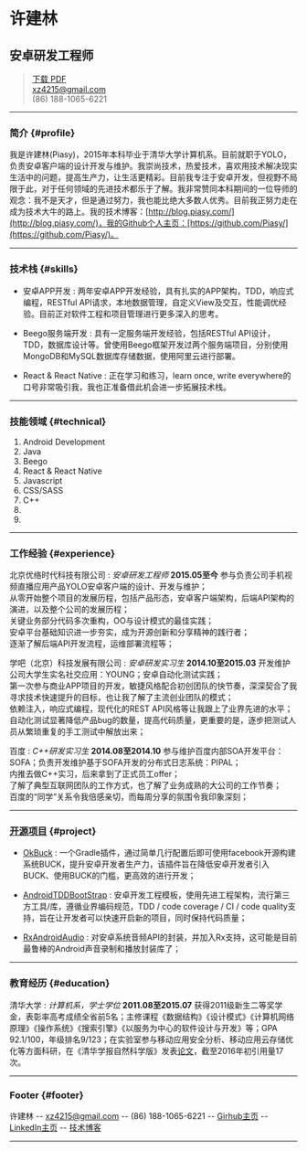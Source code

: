 # 许建林
## 安卓研发工程师

> [下载 PDF](resume.pdf)  
> [xz4215@gmail.com](mailto:xz4215@gmail.com)  
> (86) 188-1065-6221

------

### 简介 {#profile}

我是许建林(Piasy)，2015年本科毕业于清华大学计算机系。目前就职于YOLO，负责安卓客户端的设计开发与维护。我崇尚技术，热爱技术，喜欢用技术解决现实生活中的问题，提高生产力，让生活更精彩。目前我专注于安卓开发，但视野不局限于此，对于任何领域的先进技术都乐于了解。我非常赞同本科期间的一位导师的观念：我不是天才，但是通过努力，我也能比绝大多数人优秀。目前我正努力走在成为技术大牛的路上。我的技术博客：[http://blog.piasy.com/](http://blog.piasy.com/)，我的Github个人主页：[https://github.com/Piasy/](https://github.com/Piasy/)。

------

### 技术栈 {#skills}

* 安卓APP开发
  : 两年安卓APP开发经验，具有扎实的APP架构，TDD，响应式编程，RESTful API请求，本地数据管理，自定义View及交互，性能调优经验。目前正对软件工程和项目管理进行更多深入的思考。

* Beego服务端开发
  : 具有一定服务端开发经验，包括RESTful API设计，TDD，数据库设计等。曾使用Beego框架开发过两个服务端项目，分别使用MongoDB和MySQL数据库存储数据，使用阿里云进行部署。

* React & React Native
  : 正在学习和练习，learn once, write everywhere的口号非常吸引我，我也正准备借此机会进一步拓展技术栈。

-------

### 技能领域 {#technical}

1. Android Development
1. Java
1. Beego
1. React & React Native
1. Javascript
1. CSS/SASS
1. C++
1.
1.

------

### 工作经验 {#experience}

北京优络时代科技有限公司
: *安卓研发工程师*
  __2015.05至今__
  参与负责公司手机视频直播应用产品YOLO安卓客户端的设计、开发与维护；  
  从零开始整个项目的发展历程，包括产品形态，安卓客户端架构，后端API架构的演进，以及整个公司的发展历程；  
  关键业务部分代码多次重构，OO与设计模式的最佳实践；  
  安卓平台基础知识进一步夯实，成为开源创新和分享精神的践行者；  
  逐渐了解后端API开发流程，运维部署流程等；

学吧（北京）科技发展有限公司
: *安卓研发实习生*
  __2014.10至2015.03__
  开发维护公司大学生实名社交应用：YOUNG；安卓自动化测试实践；  
  第一次参与商业APP项目的开发，敏捷风格配合初创团队的快节奏，深深契合了我寻求技术快速提升的目标，也让我了解了主流创业团队的模式；  
  依赖注入，响应式编程，现代化的REST API风格等让我跟上了业界先进的水平；  
  自动化测试显著降低产品bug的数量，提高代码质量，更重要的是，逐步把测试人员从繁琐重复的手工测试中解放出来；

百度
: *C++研发实习生*
  __2014.08至2014.10__
  参与维护百度内部SOA开发平台：SOFA；负责开发维护基于SOFA开发的分布式日志系统：PIPAL；  
  内推去做C++实习，后来拿到了正式员工offer；  
  了解了典型互联网团队的工作方式，也了解了业务成熟的大公司的工作节奏；  
  百度的“同学”关系令我倍感亲切，而每周分享的氛围令我印象深刻；

------

### [开源项目](https://github.com/Piasy/) {#project}

* [OkBuck](https://github.com/Piasy/OkBuck)
 : 一个Gradle插件，通过简单几行配置后即可使用facebook开源构建系统BUCK，提升安卓开发者生产力，该插件旨在降低安卓开发者引入BUCK、使用BUCK的门槛，更高效的进行开发；

* [AndroidTDDBootStrap](https://github.com/Piasy/AndroidTDDBootStrap)
 : 安卓开发工程模板，使用先进工程架构，流行第三方工具/库，遵循业界编码规范，TDD / code coverage / CI / code quality支持，旨在让开发者可以快速开启新的项目，同时保持代码质量；

* [RxAndroidAudio](https://github.com/Piasy/RxAndroidAudio)
 : 对安卓系统音频API的封装，并加入Rx支持，这可能是目前最鲁棒的Android声音录制和播放封装库了；

------

### 教育经历 {#education}

清华大学
: *计算机系，学士学位*
  __2011.08至2015.07__
  获得2011级新生二等奖学金，表彰率高考成绩全省前5名；主修课程《数据结构》《设计模式》《计算机网络原理》《操作系统》《搜索引擎》《以服务为中心的软件设计与开发》等；GPA 92.1/100，年级排名9/123；在实验室参与移动应用安全分析、移动应用云存储优化等方面科研，在《清华学报自然科学版》发表[论文](https://scholar.google.com/citations?view_op=view_citation&hl=zh-CN&user=fbkK3EYAAAAJ&citation_for_view=fbkK3EYAAAAJ:u5HHmVD_uO8C)，截至2016年初引用量17次。

------

### Footer {#footer}

许建林 -- [xz4215@gmail.com](mailto:xz4215@gmail.com) -- (86) 188-1065-6221 -- [Girhub主页](https://github.com/Piasy/) -- [LinkedIn主页](https://www.linkedin.com/in/piasy) -- [技术博客](http://blog.piasy.com/)

------
